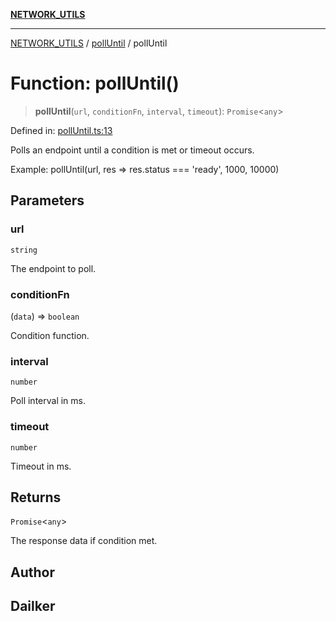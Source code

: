 [**NETWORK_UTILS**](../../README.md)

***

[NETWORK_UTILS](../../README.md) / [pollUntil](../README.md) / pollUntil

# Function: pollUntil()

> **pollUntil**(`url`, `conditionFn`, `interval`, `timeout`): `Promise`\<`any`\>

Defined in: [pollUntil.ts:13](https://github.com/dailker/everyutil/blob/cee559aadda9e0c298e06364cba9020e97a8b19b/src/network/pollUntil.ts#L13)

Polls an endpoint until a condition is met or timeout occurs.

Example: pollUntil(url, res => res.status === 'ready', 1000, 10000)

## Parameters

### url

`string`

The endpoint to poll.

### conditionFn

(`data`) => `boolean`

Condition function.

### interval

`number`

Poll interval in ms.

### timeout

`number`

Timeout in ms.

## Returns

`Promise`\<`any`\>

The response data if condition met.

## Author

## Dailker
